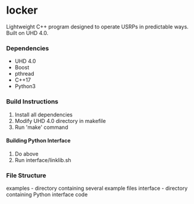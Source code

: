 # locker
Lightweight C++ program designed to operate USRPs in predictable ways. Built on UHD 4.0. 

### Dependencies
* UHD 4.0
* Boost
* pthread 
* C++17
* Python3

### Build  Instructions
1. Install all dependencies
2. Modify UHD 4.0 directory in makefile
3. Run 'make' command
#### Building Python Interface
1. Do above
2. Run interface/linklib.sh

### File Structure 
examples - directory containing several example files
interface - directory containing Python interface code
